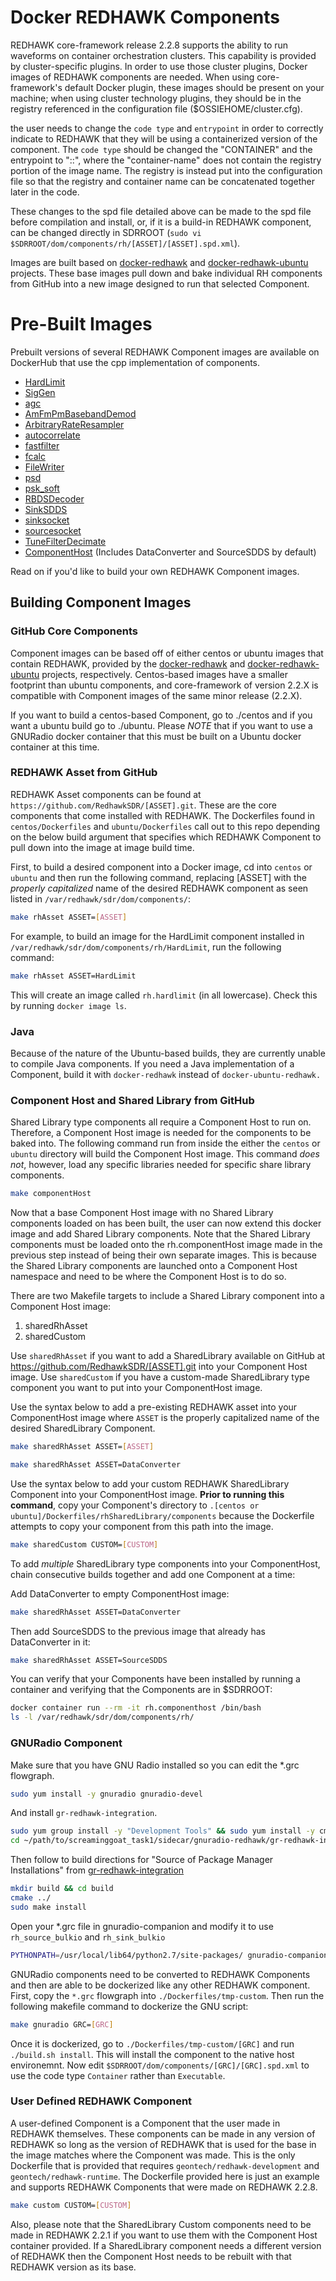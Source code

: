 # Docker REDHAWK Components

REDHAWK core-framework release 2.2.8 supports the ability to run waveforms on container orchestration clusters. This capability is provided by cluster-specific plugins. In order to use those cluster plugins, Docker images of REDHAWK components are needed. When using core-framework's default Docker plugin, these images should be present on your machine; when using cluster technology plugins, they should be in the registry referenced in the configuration file ($OSSIEHOME/cluster.cfg).

the user needs to change the `code type` and `entrypoint` in order to correctly indicate to REDHAWK that they will be using a containerized version of the component. The `code type` should be changed the "CONTAINER" and the entrypoint to "<executable>::<container-name>", where the "container-name" does not contain the registry portion of the image name. The registry is instead put into the configuration file so that the registry and container name can be concatenated together later in the code.

These changes to the spd file detailed above can be made to the spd file before compilation and install, or, if it is a build-in REDHAWK component, can be changed directly in SDRROOT (`sudo vi $SDRROOT/dom/components/rh/[ASSET]/[ASSET].spd.xml`).

Images are built based on [docker-redhawk](https://github.com/Geontech/docker-redhawk) and [docker-redhawk-ubuntu](https://github.com/Geontech/docker-redhawk-ubuntu) projects. These base images pull down and bake individual RH components from GitHub into a new image designed to run that selected Component.

# Pre-Built Images
Prebuilt versions of several REDHAWK Component images are available on DockerHub that use the cpp implementation of components.
* [HardLimit](https://hub.docker.com/repository/docker/geontech/rh.hardlimit)
* [SigGen](https://hub.docker.com/repository/docker/geontech/rh.siggen)
* [agc](https://hub.docker.com/repository/docker/geontech/rh.agc)
* [AmFmPmBasebandDemod](https://hub.docker.com/repository/docker/geontech/rh.amfmpmbasebanddemod)
* [ArbitraryRateResampler](https://hub.docker.com/repository/docker/geontech/rh.arbitraryrateresampler)
* [autocorrelate](https://hub.docker.com/repository/docker/geontech/rh.autocorrelate)
* [fastfilter](https://hub.docker.com/repository/docker/geontech/rh.fastfilter)
* [fcalc](https://hub.docker.com/repository/docker/geontech/rh.fcalc)
* [FileWriter](https://hub.docker.com/repository/docker/geontech/rh.filewriter)
* [psd](https://hub.docker.com/repository/docker/geontech/rh.psd)
* [psk_soft](https://hub.docker.com/repository/docker/geontech/rh.psk_soft)
* [RBDSDecoder](https://hub.docker.com/repository/docker/geontech/rh.rbdsdecoder)
* [SinkSDDS](https://hub.docker.com/repository/docker/geontech/rh.sinksdds)
* [sinksocket](https://hub.docker.com/repository/docker/geontech/rh.sinksocket)
* [sourcesocket](https://hub.docker.com/repository/docker/geontech/rh.sourcesocket)
* [TuneFilterDecimate](https://hub.docker.com/repository/docker/geontech/rh.tunefilterdecimate)
* [ComponentHost]() (Includes DataConverter and SourceSDDS by default)

Read on if you'd like to build your own REDHAWK Component images.

## Building Component Images

### GitHub Core Components

Component images can be based off of either centos or ubuntu images that contain REDHAWK, provided by the [docker-redhawk](https://github.com/Geontech/docker-redhawk) and [docker-redhawk-ubuntu](https://github.com/Geontech/docker-redhawk-ubuntu) projects, respectively. Centos-based images have a smaller footprint than ubuntu components, and core-framework of version 2.2.X is compatible with Component images of the same minor release (2.2.X).

If you want to build a centos-based Component, go to ./centos and if you want a ubuntu build go to ./ubuntu. Please *NOTE* that if you want to use a GNURadio docker container that this must be built on a Ubuntu docker container at this time.

### REDHAWK Asset from GitHub
REDHAWK Asset components can be found at `https://github.com/RedhawkSDR/[ASSET].git`. These are the core components that come installed with REDHAWK. The Dockerfiles found in `centos/Dockerfiles` and `ubuntu/Dockerfiles` call out to this repo depending on the below build argument that specifies which REDHAWK Component to pull down into the image at image build time.

First, to build a desired component into a Docker image, cd into `centos` or `ubuntu` and then run the following command, replacing [ASSET] with the *properly capitalized* name of the desired REDHAWK component as seen listed in `/var/redhawk/sdr/dom/components/`:

```bash
make rhAsset ASSET=[ASSET]
```

For example, to build an image for the HardLimit component installed in `/var/redhawk/sdr/dom/components/rh/HardLimit`, run the following command:

```bash
make rhAsset ASSET=HardLimit
```

This will create an image called `rh.hardlimit` (in all lowercase). Check this by running `docker image ls`.

### Java
Because of the nature of the Ubuntu-based builds, they are currently unable to compile Java components. If you need a Java implementation of a Component, build it with `docker-redhawk` instead of `docker-ubuntu-redhawk.`

### Component Host and Shared Library from GitHub
Shared Library type components all require a Component Host to run on. Therefore, a Component Host image is needed for the components to be baked into. The following command run from inside the either the `centos` or `ubuntu` directory will build the Component Host image. This command *does not*, however, load any specific libraries needed for specific share library components.

```bash
make componentHost
```

Now that a base Component Host image with no Shared Library components loaded on has been built, the user can now extend this docker image and add Shared Library components. Note that the Shared Library components must be loaded onto the rh.componentHost image made in the previous step instead of being their own separate images. This is because the Shared Library components are launched onto a Component Host namespace and need to be where the Component Host is to do so.

There are two Makefile targets to include a Shared Library component into a Component Host image:
1. sharedRhAsset
2. sharedCustom

Use `sharedRhAsset` if you want to add a SharedLibrary available on GitHub at https://github.com/RedhawkSDR/[ASSET].git into your Component Host image. Use `sharedCustom` if you have a custom-made SharedLibrary type component you want to put into your ComponentHost image.

Use the syntax below to add a pre-existing REDHAWK asset into your ComponentHost image where `ASSET` is the properly capitalized name of the desired SharedLibrary Component.
```bash
make sharedRhAsset ASSET=[ASSET]
```
```bash
make sharedRhAsset ASSET=DataConverter
```
Use the syntax below to add your custom REDHAWK SharedLibrary Component into your ComponentHost image. **Prior to running this command**, copy your Component's directory to `.[centos or ubuntu]/Dockerfiles/rhSharedLibrary/components` because the Dockerfile attempts to copy your component from this path into the image.

```bash
make sharedCustom CUSTOM=[CUSTOM]
```

To add *multiple* SharedLibrary type components into your ComponentHost, chain consecutive builds together and add one Component at a time:

Add DataConverter to empty ComponentHost image:
```bash
make sharedRhAsset ASSET=DataConverter
```
Then add SourceSDDS to the previous image that already has DataConverter in it:
```bash
make sharedRhAsset ASSET=SourceSDDS
```

You can verify that your Components have been installed by running a container and verifying that the Components are in $SDRROOT:
```bash
docker container run --rm -it rh.componenthost /bin/bash
ls -l /var/redhawk/sdr/dom/components/rh/
````

### GNURadio Component
Make sure that you have GNU Radio installed so you can edit the *.grc flowgraph.

```bash
sudo yum install -y gnuradio gnuradio-devel 
```

And install `gr-redhawk-integration`.

```bash
sudo yum group install -y "Development Tools" && sudo yum install -y cmake cppunit cppunit-devel
cd ~/path/to/screaminggoat_task1/sidecar/gnuradio-redhawk/gr-redhawk-integration
```
Then follow to build directions for "Source of Package Manager Installations" from [gr-redhawk-integration](https://curiosity.office.geontech.com/screaming_goat/gr-redhawk_integration)
```bash
mkdir build && cd build
cmake ../
sudo make install
```

Open your *.grc file in gnuradio-companion and modify it to use `rh_source_bulkio` and `rh_sink_bulkio`
```bash
PYTHONPATH=/usr/local/lib64/python2.7/site-packages/ gnuradio-companion [centos or ubuntu]/Dockerfiles/tmp-custom/basic.grc
```

GNURadio components need to be converted to REDHAWK Components and then are able to be dockerized like any other REDHAWK component. First, copy the `*.grc` flowgraph into `./Dockerfiles/tmp-custom`. Then run the following makefile command to dockerize the GNU script:

```bash
make gnuradio GRC=[GRC]
```

Once it is dockerized, go to `./Dockerfiles/tmp-custom/[GRC]` and run `./build.sh install`. This will install the component to the native host environemnt. Now edit `$SDRROOT/dom/components/[GRC]/[GRC].spd.xml` to use the code type `Container` rather than `Executable`.

### User Defined REDHAWK Component
A user-defined Component is a Component that the user made in REDHAWK themselves. These components can be made in any version of REDHAWK so long as the version of REDHAWK that is used for the base in the image matches where the Component was made. This is the only Dockerfile that is provided that requires `geontech/redhawk-development` and `geontech/redhawk-runtime`. The Dockerfile provided here is just an example and supports REDHAWK Components that were made on REDHAWK 2.2.8.

```bash
make custom CUSTOM=[CUSTOM]
```

Also, please note that the SharedLibrary Custom components need to be made in REDHAWK 2.2.1 if you want to use them with the Component Host container provided. If a SharedLibrary component needs a different version of REDHAWK then the Component Host needs to be rebuilt with that REDHAWK version as its base.
